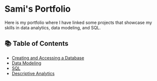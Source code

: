 # Sami's Portfolio

Here is my portfolio where I have linked some projects that showcase my skills in data analytics, data modeling, and SQL.

## 📚 Table of Contents
- [Creating and Accessing a Database](https://github.com/SamiJW/SampleDatabaseSchemaWalkthrough/blob/main/README.md)
- [Data Modeling](https://github.com/SamiJW/MockDatabaseModel-SchemaBuild)
- [SQL](https://github.com/SamiJW/SQL/tree/main)
- [Descriptive Analytics](https://github.com/SamiJW/Descriptive-Analytics/tree/main/Case%20Studies)

